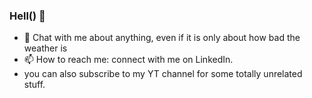 ### Hell() 👋

<!--
- 🔭 I’m currently working on ...
- 🌱 I’m currently learning ...
- 👯 I’m looking to collaborate on ...
- 🤔 I’m looking for help with ...
- 💬 Ask me about ...
- 📫 How to reach me: ...
- 😄 Pronouns: ...
- ⚡ Fun fact: ...
-->

- 💬 Chat with me about anything, even if it is only about how bad the weather is
- 📫 How to reach me: connect with me on LinkedIn.
- you can also subscribe to my YT channel for some totally unrelated stuff.
